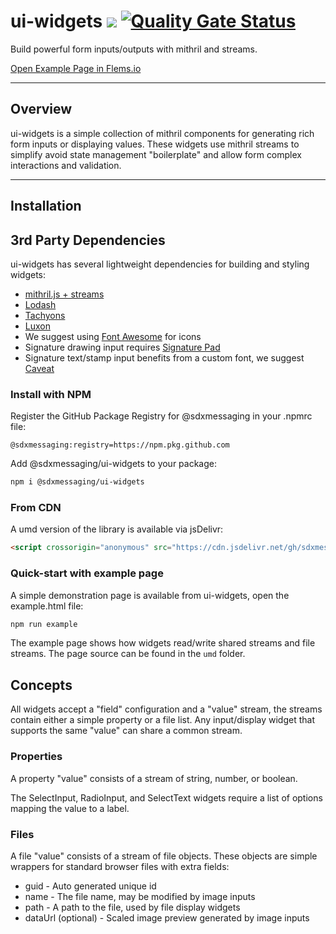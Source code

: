 # ui-widgets [![](https://data.jsdelivr.com/v1/package/gh/sdxmessaging/ui-widgets/badge)](https://www.jsdelivr.com/package/gh/sdxmessaging/ui-widgets) [![Quality Gate Status](https://sonarcloud.io/api/project_badges/measure?project=sdxmessaging_ui-widgets&metric=alert_status&token=316dd863c9185ce988acd14efc1fdb66791b67ba)](https://sonarcloud.io/summary/new_code?id=sdxmessaging_ui-widgets)

Build powerful form inputs/outputs with mithril and streams.

[Open Example Page in Flems.io](https://flems.io/#0=N4IgzgpgNhDGAuEAmIBcIB0ALeBbKIANCLAPYB2YpMaJ1UAhgA6QrFiwBO9aA2gAyF+AXWIAzAJYwwfUOQa4ItbHgLEy5RJtoAeKBPIBrAASdoAXgA64eAE9pWCBHjXjWM2Ksgc8FqgD0-rBI5ABWYBiwUKQArkhijGaRpLj+DKEMAB7++gBGYP5iFPAAtAwA7hBUiv4AbBgATBj8QWAFDFBQGLgGkW2uBogA5pwSdl5gWAwArACMDSWZWLUA8v4AwoYAiqQACisA6gAiSACaACpHAI4QAEpIu+sAakizAMpMAG7rAIIAnAANAGwACq5AAWm8GgAxXAAKQAckxZmQftCAF6feDrBF-ABCuAUAFEANQAFgYAAkANIADlsthBlJBb3WsDhlKGAOi51s5waP3MXmMXFIbVIoyGBi8DHIFFsuFiYFcHggnDMnCY1AksFsXjlJVV6rV1n8AD5LOQdLlSEhbCLGG0JrKwCVIKMxMYxOUGl6ycYkAxOIYSiMGLZrGadEgJJ9jBIkF4mAwhhBIzp-DHPlH-Da7WaiOBoHB4BIKDJ0LNUAB2fggAC+ohA+iMFd4cgUSnQsDaAH4xAopHr1gxPhAGPBCzFOAR0D4-IEipoIkNSKQhjBmBIImRUj2wP3B1Bh6Px5PiHYmF2bPYlPXCB3FLR4AxYFhbOXur191OZ7R52AARBCE4SRNEcQJEGEDJKk6RZDkEj5P4L5vh+lD+GSGCzLMWHIa+76fj05B9DIF62FetBgHYND3o+14xBIJTlAmqbwDubS-rO3jwL4gGBMExHhEg0CxpwGDkM4-hDFg-hgEgmSKG0KYGEM-gMUxLHOAU+5qYxzFIKx7GkSAl7XlRt4Ng+IDyE+6A9PA7hSF+gnGdOXEAUBMTkEwhhDDB-j2Y5UAAAJNPwGBkgFYxBc5GDhIWpmUVwEhMJOtHWZ2lHwGYChxa5f5zjxC5qd5vn+YFowhWFEWydl46pFROW4HlCXkWZyWpZZdG0NEgaTLF8XEG5-5FXxwFhDu4HxIk0G7mkGTZHkBS9Qw-XhBhWHVo0sw5Laq1YANxmJegHCjJ16U2deUAxJkFCHZxI28UBAmgVEsTTVB-lwYtiHLTdFD+AAzM0GCAzk-3EURLVkRRJ0dWlVmXZREhDPI8DThAAD6yZIBgMS4LjUODSAw2FU9-EhHlwn6J8YkSfA-jeQ1KNoxj2MMEgwWYeF1aZtuDNgCzE5szjeME-dMPtWdCPdegBjCZk0MkwV3Hk+NVMibT4mSdJsnyYpYDKeQqnqfphlqQT-jyxAivE8d4Dw11GW2SANsKEwMBK6TqvFQJGs03TOsyXJClVIbUrG7pGkGVpFtIP4bu4B70F221SXS4WkAwAgZaULQZKoNMDZNkj6Cm5pbHGESmTuzAxgNkAA)

---

## Overview

ui-widgets is a simple collection of mithril components for generating rich form inputs or displaying values. These widgets use mithril streams to simplify avoid state management "boilerplate" and allow form complex interactions and validation.

---

## Installation

## 3rd Party Dependencies

ui-widgets has several lightweight dependencies for building and styling widgets:

* [mithril.js + streams](https://mithril.js.org/)
* [Lodash](https://lodash.com/)
* [Tachyons](https://tachyons.io/)
* [Luxon](https://moment.github.io/luxon/#/)
* We suggest using [Font Awesome](https://fontawesome.com/) for icons
* Signature drawing input requires [Signature Pad](https://github.com/szimek/signature_pad)
* Signature text/stamp input benefits from a custom font, we suggest [Caveat](https://fonts.googleapis.com/css?family=Caveat)

### Install with NPM

Register the GitHub Package Registry for @sdxmessaging in your .npmrc file:

```text
@sdxmessaging:registry=https://npm.pkg.github.com
```

Add @sdxmessaging/ui-widgets to your package:

```bash
npm i @sdxmessaging/ui-widgets
```

### From CDN

A umd version of the library is available via jsDelivr:

```html
<script crossorigin="anonymous" src="https://cdn.jsdelivr.net/gh/sdxmessaging/ui-widgets/umd/index.js"></script>
```

### Quick-start with example page

A simple demonstration page is available from ui-widgets, open the example.html file:

```bash
npm run example
```

The example page shows how widgets read/write shared streams and file streams. The page source can be found in the `umd` folder.

## Concepts

All widgets accept a "field" configuration and a "value" stream, the streams contain either a simple property or a file list. Any input/display widget that supports the same "value" can share a common stream.

### Properties

A property "value" consists of a stream of string, number, or boolean.

The SelectInput, RadioInput, and SelectText widgets require a list of options mapping the value to a label.

### Files

A file "value" consists of a stream of file objects. These objects are simple wrappers for standard browser files with extra fields:

* guid - Auto generated unique id
* name - The file name, may be modified by image inputs
* path - A path to the file, used by file display widgets
* dataUrl (optional) - Scaled image preview generated by image inputs
